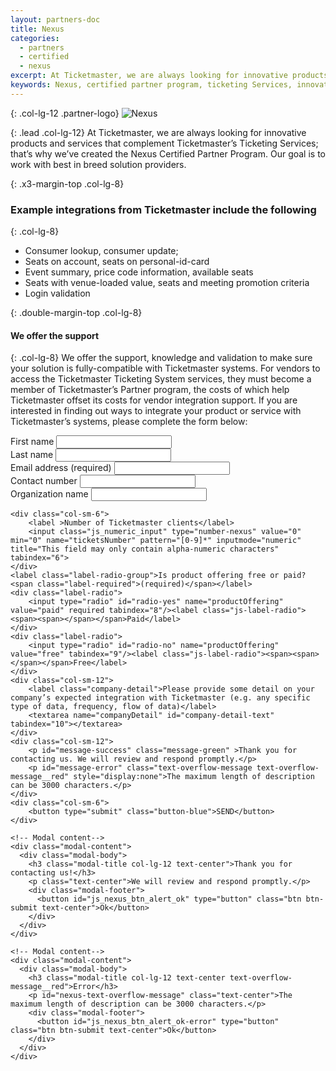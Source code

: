 ```yaml
---
layout: partners-doc
title: Nexus
categories:
  - partners
  - certified
  - nexus
excerpt: At Ticketmaster, we are always looking for innovative products and services that complement Ticketmaster’s Ticketing Services; that’s why we’ve created the Nexus Certified Partner Program.
keywords: Nexus, certified partner program, ticketing Services, innovative products, 
---
```


{: .col-lg-12 .partner-logo}
![Nexus](/assets/img/partners/logos/nexus-logo@2x.png)

{: .lead .col-lg-12}
At Ticketmaster, we are always looking for innovative products and services that complement Ticketmaster’s Ticketing Services; that’s why we’ve created the Nexus Certified Partner Program.  Our goal is to work with best in breed solution providers.  


{: .x3-margin-top .col-lg-8}
### Example integrations from Ticketmaster include the following


{: .col-lg-8}     
* Consumer lookup, consumer update;
* Seats on account, seats on personal-id-card
* Event summary, price code information, available seats
* Seats with venue-loaded value, seats and meeting promotion criteria
* Login validation


{: .double-margin-top .col-lg-8}
#### We offer the support


{: .col-lg-8}
We offer the support, knowledge and validation to make sure your solution is fully-compatible with Ticketmaster systems.  For vendors to access the Ticketmaster Ticketing System services, they must become a member of Ticketmaster’s Partner program, the costs of which help Ticketmaster offset its costs for vendor integration support.  If you are interested in finding out ways to integrate your product or service with Ticketmaster’s systems, please complete the form below: 

<div class="col-sm-12 col-lg-8 nexus-form-wrapper">
<form accept-charset="UTF-8" action="#" method="POST" class="js_nexus_form">
    <div class="col-sm-6">
        <label for="name-nexus">First name</label>
        <input type="text" id="first-name" name="firstName" maxlength="255" placeholder="" tabindex="1">
    </div>
    <div class="col-sm-6">
        <label for="last-name-nexus">Last name</label>
        <input type="text" id="last-name-nexus" name="lastName" maxlength="255" placeholder="" tabindex="2">
    </div>
    <div class="col-sm-6">
        <label for="email">Email address <span class="label-required">(required)</span></label>
        <input type="email" id="email-nexus" name="email" required pattern="[A-Za-z0-9._%+-]+@[A-Za-z0-9.-]+\.[A-Za-z]{2,3}$" title="Use the following format '-@-.--' " tabindex="3">
    </div>
    <div class="col-sm-6">
        <label for="phone">Contact number</label>
        <input type="tel" id="phone-nexus" name="phone" tabindex="4">
    </div>
    <div class="col-sm-6">
        <label for="organization">Organization name</label>
        <input type="text" id="organization-nexus" name="organization" placeholder="" tabindex="5">
    </div>

    <div class="col-sm-6">
        <label >Number of Ticketmaster clients</label>
        <input class="js_numeric_input" type="number-nexus" value="0" min="0" name="ticketsNumber" pattern="[0-9]*" inputmode="numeric" title="This field may only contain alpha-numeric characters" tabindex="6">
    </div>
    <label class="label-radio-group">Is product offering free or paid? <span class="label-required">(required)</span></label>
    <div class="label-radio">
        <input type="radio" id="radio-yes" name="productOffering"  value="paid" required tabindex="8"/><label class="js-label-radio"><span><span></span></span>Paid</label>
    </div>
    <div class="label-radio">
        <input type="radio" id="radio-no" name="productOffering" value="free" tabindex="9"/><label class="js-label-radio"><span><span></span></span>Free</label>
    </div>    
    <div class="col-sm-12">
        <label class="company-detail">Please provide some detail on your company’s expected integration with Ticketmaster (e.g. any specific type of data, frequency, flow of data)</label>
        <textarea name="companyDetail" id="company-detail-text" tabindex="10"></textarea>
    </div>
    <div class="col-sm-12">
        <p id="message-success" class="message-green" >Thank you for contacting us. We will review and respond promptly.</p>
        <p id="message-error" class="text-overflow-message text-overflow-message__red" style="display:none">The maximum length of description can be 3000 characters.</p>
    </div>
    <div class="col-sm-6">
        <button type="submit" class="button-blue">SEND</button>
    </div>
</form>
</div>

<!-- Modal alert-->
<div id="nexus-alert-modal" class="modal modal-common modal-common-sm fade" role="dialog">
  <div class="modal-dialog">

    <!-- Modal content-->
    <div class="modal-content">
      <div class="modal-body">
        <h3 class="modal-title col-lg-12 text-center">Thank you for contacting us!</h3>
        <p class="text-center">We will review and respond promptly.</p>
        <div class="modal-footer">
          <button id="js_nexus_btn_alert_ok" type="button" class="btn btn-submit text-center">Ok</button>
        </div>
      </div>
    </div>

  </div>
</div>
<!-- Modal alert end-->

<!-- Modal alert Error-->
<div id="nexus-alert-modal-error" class="modal modal-common modal-common-sm fade" role="dialog">
  <div class="modal-dialog">

    <!-- Modal content-->
    <div class="modal-content">
      <div class="modal-body">
        <h3 class="modal-title col-lg-12 text-center text-overflow-message__red">Error</h3>
        <p id="nexus-text-overflow-message" class="text-center">The maximum length of description can be 3000 characters.</p>
        <div class="modal-footer">
          <button id="js_nexus_btn_alert_ok-error" type="button" class="btn btn-submit text-center">Ok</button>
        </div>
      </div>
    </div>

  </div>
</div>
<!-- Modal alert end-->
<script src="https://cdnjs.cloudflare.com/ajax/libs/webshim/1.16.0/dev/polyfiller.js" integrity="sha256-/QuORjyYBwJJiGASxFGeaX/kFIlIfKQJXLlb9jcrUr8=" crossorigin="anonymous"></script>
<script src="/scripts/components/nexus-form-validate.js"></script>

<script> 
	webshims.polyfill();
</script>
